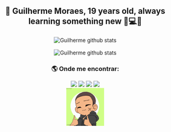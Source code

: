 ## <p align='center'> 👋 Guilherme Moraes, 19 years old, always learning something new 💜💻💬</p>

<p align="center">
  <img src="https://github-readme-stats.vercel.app/api/top-langs/?username=guilhermemoraes1&show_icons=true&theme=ocean_dark&line_height=27" alt="Guilherme github stats" />
</p>

<p align="center">
  <img align="center" src="https://github-readme-stats-gfg7.vercel.app/api?username=guilhermemoraes1&show_icons=true&theme=ocean_dark" alt="Guilherme github stats"/>
</p>


### <p align='center'> 🌎 Onde me encontrar:</p>
<div align='center'>
  <a  href="https://twitter.com/GuilhermeML00" target="_blank"><img src="https://img.shields.io/badge/-Twitter-%231DA1F2?style=for-the-badge&logo=twitter&logoColor=white" target="_blank"></a>
  <a href="https://instagram.com/gui_lherme_moraes" target="_blank"><img src="https://img.shields.io/badge/-Instagram-%23E4405F?style=for-the-badge&logo=instagram&logoColor=white" target="_blank"></a>
  <a href = "mailto:liraguilhermemorais@gmail.com"><img src="https://img.shields.io/badge/-Gmail-%23333?style=for-the-badge&logo=gmail&logoColor=white" target="_blank"></a>
  <a href=""><img src="https://komarev.com/ghpvc/?username=guilhermemoraes1&style=for-the-badge&color=blueviolet" target="_blank"></a>
</div>
<div align='center'><img alt="my-gif" height="100" width="100" src="https://github.com/guilhermemoraes1/guilhermemoraes1/blob/main/img/7pgdtp.gif"></div>

<!--
Check the number of views on your profile.
![Profile Views](https://komarev.com/ghpvc/?)

Beecrowd
  <a href="https://www.beecrowd.com" target="_blank"><img src="https://img.shields.io/badge/-BeeCrowd-%23FF0000?style=for-the-badge&logo=beecrowd&logoColor=white" alt="BeeCrowd"></a>
LinkedIn
  <a href="https://www.linkedin.com/in/" target="_blank"><img src="https://img.shields.io/badge/-LinkedIn-%230077B5?style=for-the-badge&logo=linkedin&logoColor=white" target="_blank"></a>
-->
